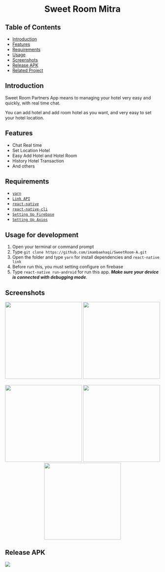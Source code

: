 <h1 align='center'>Sweet Room Mitra</h1>

## Table of Contents

- [Introduction](#introduction)
- [Features](#features)
- [Requirements](#requirements)
- [Usage](#usage-for-development)
- [Screenshots](#screenshots)
- [Release APK](#release-apk)
- [Related Project](https://github.com/brillianodhiya/SweetRoom-Backend)

## Introduction
Sweet Room Partners App means to managing your hotel very easy and quickly, with real time chat.

You can add hotel and add room hotel as you want, and very easy to set your hotel location.

## Features
* Chat Real time
* Set Location Hotel
* Easy Add Hotel and Hotel Room
* History Hotel Transaction
* And others

## Requirements
* [`yarn`](https://yarnpkg.com/en/docs/install)
* [`Link API`](https://sweetappbackend.herokuapp.com)
* [`react-native`](https://facebook.github.io/react-native/docs/getting-started)
* [`react-native-cli`](https://facebook.github.io/react-native/docs/getting-started)
* [`Setting Up Firebase`](https://firebase.google.com/)
* [`Setting Up Axios`](https://github.com/axios/axios)

## Usage for development
1. Open your terminal or command prompt
2. Type `git clone https://github.com/imambaehaqi/SweetRoom-A.git`
3. Open the folder and type `yarn` for install dependencies and `react-native link`
4. Before run this, you must setting configure on firebase 
5. Type `react-native run-android` for run this app. ***Make sure your device is connected with debugging mode***.

## Screenshots
<div align="center">
    <img width="250" src="https://res.cloudinary.com/dmdlthft0/image/upload/v1569165201/sweet%20room/Screenshot_2019-09-22-22-08-11-617_com.sweetrooma_gyauuf.png"> 
    <img width="250" src="https://res.cloudinary.com/dmdlthft0/image/upload/v1569165201/sweet%20room/Screenshot_2019-09-22-22-07-38-839_com.sweetrooma_yqlxpf.png">    
</div>
  <br/>
<div align="center">
    <img width="250" src="https://res.cloudinary.com/dmdlthft0/image/upload/v1569165200/sweet%20room/Screenshot_2019-09-22-22-07-57-499_com.sweetrooma_d6ap1y.png">
    <img width="250" src="https://res.cloudinary.com/dmdlthft0/image/upload/v1569165200/sweet%20room/Screenshot_2019-09-22-22-07-35-042_com.sweetrooma_rwhxji.png">
    <img width="250" src="https://res.cloudinary.com/dmdlthft0/image/upload/v1569165199/sweet%20room/Screenshot_2019-09-22-22-07-45-501_com.sweetrooma_hgmjks.png">
</div>

## Release APK
<a href="https://drive.google.com/file/d/143Tng_1yYRQ_vwIPgZUV2Z3ZVDsV6dW9/view?usp=sharing">
  <img src="https://img.shields.io/badge/download%20on-drive-blue"/>
</a>
